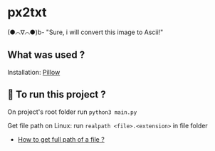 # px2txt

(●⌒∇⌒●)b- "Sure, i will convert this image to Ascii!"

## What was used ?

Installation: [Pillow](https://pillow.readthedocs.io/en/stable/installation.html)

## :runner: To run this project ?

On project's root folder run `python3 main.py`

Get file path on Linux: run `realpath <file>.<extension>` in file folder
  - [How to get full path of a file ?](https://stackoverflow.com/a/45690418)
